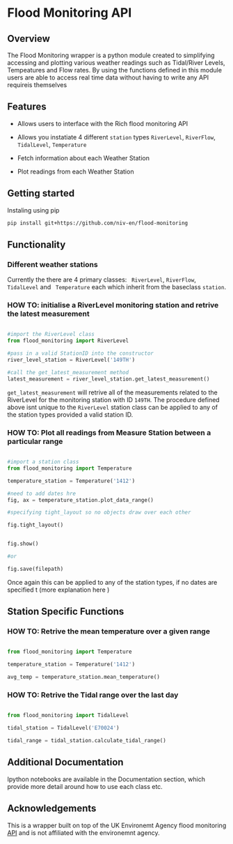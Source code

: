 # Flood Monitoring API 



## Overview

The Flood Monitoring wrapper is a python module created to simplifying accessing and plotting various weather readings such as Tidal/River Levels, Tempeatures and Flow rates. By using the functions defined in this module users are able to access real time data without having to write any API requireis themselves 

## Features 

- Allows users to interface with the Rich flood monitoring API 

- Allows you instatiate 4 different `station` types `RiverLevel`, `RiverFlow`, `TidalLevel`, `Temperature` 

- Fetch information about each Weather Station 

- Plot readings from each Weather Station 




## Getting started 

Instaling using pip 

``` sh
pip install git+https://github.com/niv-en/flood-monitoring

```

## Functionality 

### Different weather stations 

Currently the there are 4 primary classes: ``` RiverLevel```, ```RiverFlow```, ```TidalLevel``` and ``` Temperature``` each which inherit from the baseclass ```station```. 

### HOW TO: initialise a RiverLevel monitoring station and retrive the latest measurement 

``` py 

#import the RiverLevel class
from flood_monitoring import RiverLevel 

#pass in a valid StationID into the constructor 
river_level_station = RiverLevel('149TH')

#call the get_latest_measurement method
latest_measurement = river_level_station.get_latest_measurement() 

```

``` get_latest_measurement ``` will retrive all of the measurements related to the RiverLevel for the monitoring station with ID ```149TH```. The procedure defined above isnt unique to the ```RiverLevel``` station class can be applied to any of the station types provided a valid station ID. 

### HOW TO: Plot all readings from Measure Station between a particular range 

``` py

#import a station class 
from flood_monitoring import Temperature 

temperature_station = Temperature('1412') 

#need to add dates hre 
fig, ax = temperature_station.plot_data_range()

#specifying tight_layout so no objects draw over each other 

fig.tight_layout() 


fig.show() 

#or 

fig.save(filepath) 


```

Once again this can be applied to any of the station types, if no dates are specified t
(more explanation here )


## Station Specific Functions 

### HOW TO: Retrive the mean temperature over a given range 

``` py 

from flood_monitoring import Temperature 

temperature_station = Temperature('1412') 

avg_temp = temperature_station.mean_temperature() 


```


### HOW TO: Retrive the Tidal range over the last day

``` py 

from flood_monitoring import TidalLevel

tidal_station = TidalLevel('E70024') 

tidal_range = tidal_station.calculate_tidal_range() 

```

## Additional Documentation 

Ipython notebooks are available in the Documentation section, which provide more detail around how to use each class etc. 


## Acknowledgements

This is a wrapper built on top of the UK Environemt Agency flood monitoring [API](...) and is not affiliated with the environemnt agency. 
